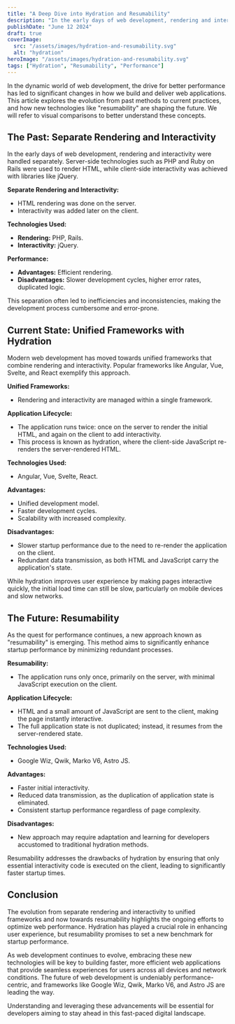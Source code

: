 ```yaml
---
title: "A Deep Dive into Hydration and Resumability"
description: "In the early days of web development, rendering and interactivity were handled separately. Server-side technologies like.."
publishDate: "June 12 2024"
draft: true
coverImage:
  src: "/assets/images/hydration-and-resumability.svg"
  alt: "hydration"
heroImage: "/assets/images/hydration-and-resumability.svg"
tags: ["Hydration", "Resumability", "Performance"]
---
```


In the dynamic world of web development, the drive for better performance has led to significant changes in how we build and deliver web applications. This article explores the evolution from past methods to current practices, and how new technologies like "resumability" are shaping the future. We will refer to visual comparisons to better understand these concepts.

## The Past: Separate Rendering and Interactivity

In the early days of web development, rendering and interactivity were handled separately. Server-side technologies such as PHP and Ruby on Rails were used to render HTML, while client-side interactivity was achieved with libraries like jQuery.

**Separate Rendering and Interactivity:**

- HTML rendering was done on the server.
- Interactivity was added later on the client.

**Technologies Used:**

- **Rendering:** PHP, Rails.
- **Interactivity:** jQuery.

**Performance:**

- **Advantages:** Efficient rendering.
- **Disadvantages:** Slower development cycles, higher error rates, duplicated logic.

This separation often led to inefficiencies and inconsistencies, making the development process cumbersome and error-prone.

## Current State: Unified Frameworks with Hydration

Modern web development has moved towards unified frameworks that combine rendering and interactivity. Popular frameworks like Angular, Vue, Svelte, and React exemplify this approach.

**Unified Frameworks:**

- Rendering and interactivity are managed within a single framework.

**Application Lifecycle:**

- The application runs twice: once on the server to render the initial HTML, and again on the client to add interactivity.
- This process is known as hydration, where the client-side JavaScript re-renders the server-rendered HTML.

**Technologies Used:**

- Angular, Vue, Svelte, React.

**Advantages:**

- Unified development model.
- Faster development cycles.
- Scalability with increased complexity.

**Disadvantages:**

- Slower startup performance due to the need to re-render the application on the client.
- Redundant data transmission, as both HTML and JavaScript carry the application's state.

While hydration improves user experience by making pages interactive quickly, the initial load time can still be slow, particularly on mobile devices and slow networks.

## The Future: Resumability

As the quest for performance continues, a new approach known as "resumability" is emerging. This method aims to significantly enhance startup performance by minimizing redundant processes.

**Resumability:**

- The application runs only once, primarily on the server, with minimal JavaScript execution on the client.

**Application Lifecycle:**

- HTML and a small amount of JavaScript are sent to the client, making the page instantly interactive.
- The full application state is not duplicated; instead, it resumes from the server-rendered state.

**Technologies Used:**

- Google Wiz, Qwik, Marko V6, Astro JS.

**Advantages:**

- Faster initial interactivity.
- Reduced data transmission, as the duplication of application state is eliminated.
- Consistent startup performance regardless of page complexity.

**Disadvantages:**

- New approach may require adaptation and learning for developers accustomed to traditional hydration methods.

Resumability addresses the drawbacks of hydration by ensuring that only essential interactivity code is executed on the client, leading to significantly faster startup times.

## Conclusion

The evolution from separate rendering and interactivity to unified frameworks and now towards resumability highlights the ongoing efforts to optimize web performance. Hydration has played a crucial role in enhancing user experience, but resumability promises to set a new benchmark for startup performance.

As web development continues to evolve, embracing these new technologies will be key to building faster, more efficient web applications that provide seamless experiences for users across all devices and network conditions. The future of web development is undeniably performance-centric, and frameworks like Google Wiz, Qwik, Marko V6, and Astro JS are leading the way.

Understanding and leveraging these advancements will be essential for developers aiming to stay ahead in this fast-paced digital landscape.
